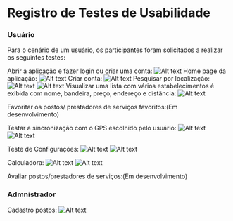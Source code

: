 # Registro de Testes de Usabilidade

### **Usuário**

Para o cenário de um usuário, os participantes foram solicitados a realizar os seguintes testes:

Abrir a aplicação e fazer login ou criar uma conta:
 ![Alt text](<img/Teste de usabilidade/Home.png> ) 
Home page da aplicação:
 ![Alt text](<img/Teste de usabilidade/postos.jpeg>)
Criar conta:
 ![Alt text](<img/Teste de usabilidade/cadastro.jpeg>)
Pesquisar por localização:
 ![Alt text](<img/Teste de usabilidade/pesquisaposto.jpeg>)
 ![Alt text](<img/Teste de usabilidade/direcionamentoparagps.jpeg>)
Visualizar uma lista com vários estabelecimentos é exibida com nome, bandeira, preço, endereço e distância:
![Alt text](<img/Teste de usabilidade/postos.jpeg>)

Favoritar os postos/ prestadores de serviços favoritos:(Em desenvolvimento)

Testar a sincronização com o GPS escolhido pelo usuário:
![Alt text](<img/Teste de usabilidade/gps.jpeg>)
![Alt text](<img/Teste de usabilidade/direcionamentoparagps.jpeg>)

Teste de Configurações:
![Alt text](<img/Teste de usabilidade/configurações.jpeg>)
![Alt text](<img/Teste de usabilidade/modoescuro.jpeg>)

Calculadora:
![Alt text](<img/Teste de usabilidade/calculadoracombustivel.jpeg>)
![Alt text](<img/Teste de usabilidade/calculadoracombustivelpesquisa.jpeg>)

Avaliar postos/prestadores de serviços:(Em desenvolvimento)

### **Admnistrador**

Cadastro postos:
![Alt text](<img/Teste de usabilidade/cadastroposto.jpeg>)
